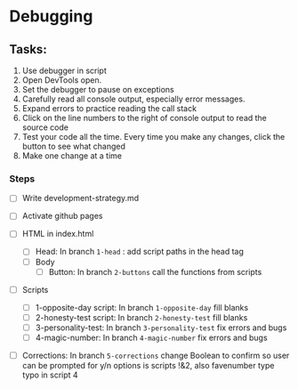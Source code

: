 # Debugging

## Tasks:

1. Use debugger in script
2. Open DevTools open.
3. Set the debugger to pause on exceptions
4. Carefully read all console output, especially error messages.
5. Expand errors to practice reading the call stack
6. Click on the line numbers to the right of console output to read the source code
7. Test your code all the time. Every time you make any changes, click the button to see what changed
8. Make one change at a time

### Steps

- [ ] Write development-strategy.md
- [ ] Activate github pages

- [ ] HTML in index.html
  - [ ] Head: In branch `1-head` : add script paths in the head tag
  - [ ] Body
    - [ ] Button: In branch `2-buttons` call the functions from scripts
- [ ] Scripts
  - [ ] 1-opposite-day script: In branch `1-opposite-day` fill blanks
  - [ ] 2-honesty-test script: In branch `2-honesty-test` fill blanks
  - [ ] 3-personality-test: In branch `3-personality-test` fix errors and bugs
  - [ ] 4-magic-number: In branch `4-magic-number` fix errors and bugs
- [ ] Corrections: In branch `5-corrections` change Boolean to confirm so user can be prompted for y/n options is scripts !&2, also favenumber type typo in script 4
